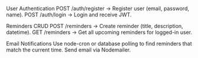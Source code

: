 User Authentication
POST /auth/register → Register user (email, password, name).
POST /auth/login → Login and receive JWT.
<!-- GET /auth/me → Fetch logged-in user profile. -->

Reminders CRUD
POST /reminders → Create reminder (title, description, datetime).
GET /reminders → Get all upcoming reminders for logged-in user.
<!-- PUT /reminders/:id → Update reminder. -->
<!-- DELETE /reminders/:id → Delete reminder. -->

Email Notifications
Use node-cron or database polling to find reminders that match the current time.
Send email via Nodemailer.